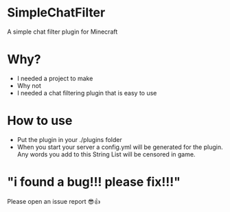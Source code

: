 # SimpleChatFilter
 A simple chat filter plugin for Minecraft

# Why?
- I needed a project to make
- Why not
- I needed a chat filtering plugin that is easy to use

# How to use
- Put the plugin in your ./plugins folder
- When you start your server a config.yml will be generated for the plugin. Any words you add to this String List will be censored in game.

# "i found a bug!!! please fix!!!"
Please open an issue report 😎👍
